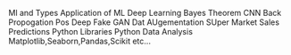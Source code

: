 Ml and Types
Application of ML
Deep Learning
Bayes Theorem
CNN
Back Propogation
Pos
Deep Fake
GAN
Dat AUgementation
SUper Market Sales Predictions
Python Libraries
Python Data Analysis
Matplotlib,Seaborn,Pandas,Scikit etc...
